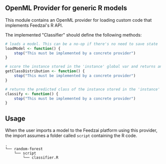 OpenML Provider for generic R models
------------------------------------------------------------

This module contains an OpenML provider for loading custom code that implements
Feedzai's R API.

The implemented "Classifier" should define the following methods: 

```r
# loads a model. This can be a no-op if there's no need to save state  
loadModel <- function() {
    stop("This must be implemented by a concrete provider")
}

# score the instance stored in the 'instance' global var and returns an array with the probability for each of the classes
getClassDistribution <- function() {
    stop("This must be implemented by a concrete provider")
}

# returns the predicted class of the instance stored in the 'instance' global var
classify <- function() {
    stop("This must be implemented by a concrete provider")
}
``` 

## Usage

When the user imports a model to the Feedzai platform using this provider, the import assumes a folder called ```script``` containing the R code.

    .
    └── random-forest
        └── script
            └── classifier.R
